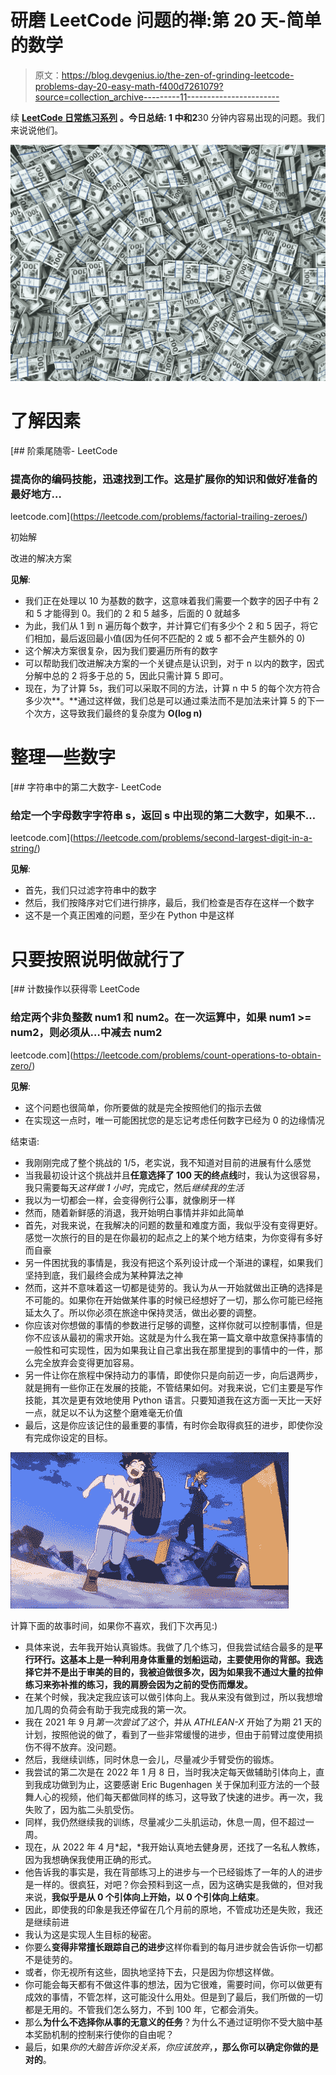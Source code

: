 # 研磨 LeetCode 问题的禅:第 20 天-简单的数学

> 原文：<https://blog.devgenius.io/the-zen-of-grinding-leetcode-problems-day-20-easy-math-f400d7261079?source=collection_archive---------11----------------------->

续 [**LeetCode 日常练习系列**](https://medium.com/@matei.danut.dm/the-zen-of-grinding-leetcode-problems-day-0-motivation-681842565166) **。**今日总结: **1** **中**和**2**30 分钟内容易出现的问题。我们来说说他们。

![](img/8f73ad7d38216c453d4992502c16c950.png)

# 了解因素

[](https://leetcode.com/problems/factorial-trailing-zeroes/) [## 阶乘尾随零- LeetCode

### 提高你的编码技能，迅速找到工作。这是扩展你的知识和做好准备的最好地方…

leetcode.com](https://leetcode.com/problems/factorial-trailing-zeroes/) 

初始解

改进的解决方案

**见解**:

*   我们正在处理以 10 为基数的数字，这意味着我们需要一个数字的因子中有 2 和 5 才能得到 0。我们的 2 和 5 越多，后面的 0 就越多
*   为此，我们从 1 到 n 遍历每个数字，并计算它们有多少个 2 和 5 因子，将它们相加，最后返回最小值(因为任何不匹配的 2 或 5 都不会产生额外的 0)
*   这个解决方案很复杂，因为我们要遍历所有的数字
*   可以帮助我们改进解决方案的一个关键点是认识到，对于 n 以内的数字，因式分解中总的 2 将多于总的 5，因此只需计算 5 即可。
*   现在，为了计算 5s，我们可以采取不同的方法，计算 n 中 5 的每个次方符合多少次**。**通过这样做，我们总是可以通过乘法而不是加法来计算 5 的下一个次方，这导致我们最终的复杂度为 **O(log n)**

# 整理一些数字

[](https://leetcode.com/problems/second-largest-digit-in-a-string/) [## 字符串中的第二大数字- LeetCode

### 给定一个字母数字字符串 s，返回 s 中出现的第二大数字，如果不…

leetcode.com](https://leetcode.com/problems/second-largest-digit-in-a-string/) 

**见解**:

*   首先，我们只过滤字符串中的数字
*   然后，我们按降序对它们进行排序，最后，我们检查是否存在这样一个数字
*   这不是一个真正困难的问题，至少在 Python 中是这样

# 只要按照说明做就行了

[](https://leetcode.com/problems/count-operations-to-obtain-zero/) [## 计数操作以获得零 LeetCode

### 给定两个非负整数 num1 和 num2。在一次运算中，如果 num1 >= num2，则必须从…中减去 num2

leetcode.com](https://leetcode.com/problems/count-operations-to-obtain-zero/) 

**见解**:

*   这个问题也很简单，你所要做的就是完全按照他们的指示去做
*   在实现这一点时，唯一可能困扰您的是忘记考虑任何数字已经为 0 的边缘情况

结束语:

*   我刚刚完成了整个挑战的 1/5，老实说，我不知道对目前的进展有什么感觉
*   当我最初设计这个挑战并且**任意选择了 100 天的终点线**时，我认为这很容易，我只需要每天*这样做 1 小时*，完成它，然后*继续我的生活*
*   我以为一切都会一样，会变得例行公事，就像刷牙一样
*   然而，随着新鲜感的消退，我开始明白事情并非如此简单
*   首先，对我来说，在我解决的问题的数量和难度方面，我似乎没有变得更好。感觉一次旅行的目的是在你最初的起点之上的某个地方结束，为你变得有多好而自豪
*   另一件困扰我的事情是，我没有把这个系列设计成一个渐进的课程，如果我们坚持到底，我们最终会成为某种算法之神
*   然而，这并不意味着这一切都是徒劳的。我认为从一开始就做出正确的选择是不可能的。如果你在开始做某件事的时候已经想好了一切，那么你可能已经拖延太久了。所以你必须在旅途中保持灵活，做出必要的调整。
*   你应该对你想做的事情的参数进行足够的调整，这样你就可以控制事情，但是你不应该从最初的需求开始。这就是为什么我在第一篇文章中故意保持事情的一般性和可实现性，因为如果我让自己拿出我在那里提到的事情中的一件，那么完全放弃会变得更加容易。
*   另一件让你在旅程中保持动力的事情，即使你只是向前迈一步，向后退两步，就是拥有一些你正在发展的技能，不管结果如何。对我来说，它们主要是写作技能，其次是更有效地使用 Python 语言。只要知道我在这方面一天比一天好一点，就足以不认为这整个磨难毫无价值
*   最后，这是你应该记住的最重要的事情，有时你会取得疯狂的进步，即使你没有完成你设定的目标。

![](img/9340fce01dcc3c13abf2ea86c21891a9.png)

计算下面的故事时间，如果你不喜欢，我们下次再见:)

*   具体来说，去年我开始认真锻炼。我做了几个练习，但我尝试结合最多的是**平行环行。这基本上是一种利用身体重量的划船运动，主要使用你的背部。我选择它并不是出于审美的目的，我被迫做很多次，因为如果我不通过大量的拉伸练习来弥补推的练习，我的肩膀会因为之前的受伤而爆发。**
*   在某个时候，我决定我应该可以做引体向上。我从来没有做到过，所以我想增加几周的负荷会有助于我完成我的第一次。
*   我在 2021 年 9 月*第一次尝试了这个*，并从 *ATHLEAN-X* 开始了为期 21 天的计划，按照他说的做了，看到了一些非常缓慢的进步，但由于前臂过度使用损伤不得不放弃。没问题。
*   然后，我继续训练，同时休息一会儿，尽量减少手臂受伤的锻炼。
*   我尝试的第二次是在 2022 年 1 月 8 日，当时我决定每天做辅助引体向上，直到我成功做到为止，这要感谢 Eric Bugenhagen 关于保加利亚方法的一个鼓舞人心的视频，他们每天都做同样的练习，这导致了快速的进步。再一次，我失败了，因为肱二头肌受伤。
*   同样，我仍然继续我的训练，尽量减少二头肌运动，休息一周，但不超过一周。
*   现在，从 2022 年 4 月*起，*我开始认真地去健身房，还找了一名私人教练，因为我想确保我使用正确的形式。
*   他告诉我的事实是，我在背部练习上的进步与一个已经锻炼了一年的人的进步是一样的。很疯狂，对吧？你会预料到这一点，因为这确实是我做的，但对我来说，**我似乎是从 0 个引体向上开始，以 0 个引体向上结束**。
*   因此，即使我的印象是我还停留在几个月前的原地，不管成功还是失败，我还是继续前进
*   我认为这是实现人生目标的秘密。
*   你要么**变得非常擅长跟踪自己的进步**这样你看到的每月进步就会告诉你一切都不是徒劳的。
*   或者，你无视所有这些，固执地坚持下去，只是因为你想这样做。
*   你可能会每天都有不做这件事的想法，因为它很难，需要时间，你可以做更有成效的事情，不管怎样，这可能没什么用处。但是到了最后，我们所做的一切都是无用的。不管我们怎么努力，不到 100 年，它都会消失。
*   那么**为什么不选择你从事的无意义的任务**？为什么不通过证明你不受大脑中基本奖励机制的控制来行使你的自由呢？
*   最后，如果*你的大脑告诉你没关系，你应该放弃*，**，那么你可以确定你做的是对的**。